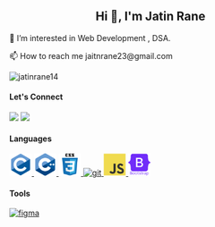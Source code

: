 <h2 align="center">Hi 👋, I'm Jatin Rane</h2>
<p>👀 I’m interested in Web Development , DSA.</p>
<p>📫 How to reach me jaitnrane23@gmail.com</p>
<p align="left"> <img src="https://komarev.com/ghpvc/?username=jatinrane14&color=green" alt="jatinrane14" /> </p>
<h4>Let's Connect</h4>
<a target="_blank"href="https://www.instagram.com/jatinrane_14"><img src="https://i.pinimg.com/736x/71/72/16/7172161b580470deb78078669236d2c1.jpg" height="30px"></a>
<a target="_blank" href="https://www.linkedin.com/in/jatinrane/"><img src="https://w7.pngwing.com/pngs/402/997/png-transparent-linkedin-logo-computer-icons-facebook-user-profile-facebook-blue-angle-text.png" height="30px"></a>
<h4>Languages</h4>
<p align="left"><a href="https://www.cprogramming.com/" target="_blank" rel="noreferrer"> <img src="https://raw.githubusercontent.com/devicons/devicon/master/icons/c/c-original.svg" alt="c" width="40" height="40"/> </a> <a href="https://www.w3schools.com/cpp/" target="_blank" rel="noreferrer"> <img src="https://raw.githubusercontent.com/devicons/devicon/master/icons/cplusplus/cplusplus-original.svg" alt="cplusplus" width="40" height="40"/> </a> <a href="https://www.w3schools.com/css/" target="_blank" rel="noreferrer"> <img src="https://raw.githubusercontent.com/devicons/devicon/master/icons/css3/css3-original-wordmark.svg" alt="css3" width="40" height="40"/> </a>   <a href="https://git-scm.com/" target="_blank" rel="noreferrer"> <img src="https://www.vectorlogo.zone/logos/git-scm/git-scm-icon.svg" alt="git" width="40" height="40"/> </a> <a href="https://developer.mozilla.org/en-US/docs/Web/JavaScript" target="_blank" rel="noreferrer"> <img src="https://raw.githubusercontent.com/devicons/devicon/master/icons/javascript/javascript-original.svg" alt="javascript" width="40" height="40"/> </a> <a href="https://getbootstrap.com" target="_blank" rel="noreferrer"> <img src="https://raw.githubusercontent.com/devicons/devicon/master/icons/bootstrap/bootstrap-plain-wordmark.svg" alt="bootstrap" width="40" height="40"/> </a> </p>
<h4>Tools</h4>
<p>
  <a href="https://www.figma.com/" target="_blank" rel="noreferrer"> <img src="https://www.vectorlogo.zone/logos/figma/figma-icon.svg" alt="figma" width="40" height="40"/> </a> 
</p>
